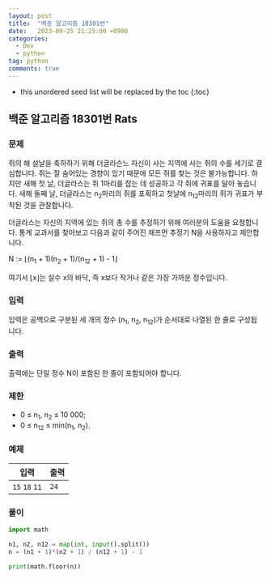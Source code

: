 ```yaml
---
layout: post
title:  "백준 알고리즘 18301번"
date:   2023-09-25 21:25:00 +0900
categories: 
  - Dev
  - python
tag: python
comments: true
---
```


* this unordered seed list will be replaced by the toc
{:toc}

## 백준 알고리즘 18301번 Rats

### 문제

쥐의 해 설날을 축하하기 위해 더글라슨느 자신이 사는 지역에 사는 쥐의 수를 세기로 결심합니다. 쥐는 잘 숨어있는 경향이 있기 때문에 모든 쥐를 찾는 것은 불가능합니다. 하지만 새해 첫 날, 더글라스는 쥐 1마리를 잡는 데 성공하고 각 쥐에 귀표를 달아 놓습니다. 새해 둘째 날, 더글라스는 n<sub>2</sub>마리의 쥐를 포획하고 첫날에 n<sub>12</sub>마리의 쥐가 귀표가 부착된 것을 관찰합니다.

더글라스는 자신의 지역에 있는 쥐의 총 수를 추정하기 위해 여러분의 도움을 요청합니다. 통계 교과서를 찾아보고 다음과 같이 주어진 채프먼 추정기 N을 사용하자고 제안합니다.

N := ⌊(n<sub>1</sub> + 1)(n<sub>2</sub> + 1)/(n<sub>12</sub> + 1) - 1⌋

여기서 ⌊x⌋는 실수 x의 바닥, 즉 x보다 작거나 같은 가장 가까운 정수입니다.

### 입력

입력은 공백으로 구분된 세 개의 정수 (n<sub>1</sub>, n<sub>2</sub>, n<sub>12</sub>)가 순서대로 나열된 한 줄로 구성됩니다.

### 출력

출력에는 단일 정수 N이 포함된 한 줄이 포함되어야 합니다.

### 제한

- 0 ≤ n<sub>1</sub>, n<sub>2</sub> ≤ 10 000;
- 0 ≤ n<sub>12</sub> ≤ min(n<sub>1</sub>, n<sub>2</sub>).

### 예제

| 입력 | 출력 |
| --- | --- |
| `15` `18` `11` | `24` |

### 풀이

```py
import math

n1, n2, n12 = map(int, input().split())
n = (n1 + 1)*(n2 + 1) / (n12 + 1) - 1

print(math.floor(n))
```